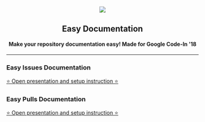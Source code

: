 <h1 align="center"><a href="" alt="GitHub release"><img src="https://i.imgur.com/i9L0E4Z.gif" /></a></h1>
<h2 align="center"><b>Easy Documentation</b></h2>
<h4 align="center">Make your repository documentation easy! Made for Google Code-In '18</h4>


---


### Easy Issues Documentation

[⭐ Open presentation and setup instruction ⭐](./easy-issues-documentation)

### Easy Pulls Documentation

[⭐ Open presentation and setup instruction ⭐](./easy-pulls-documentation)
